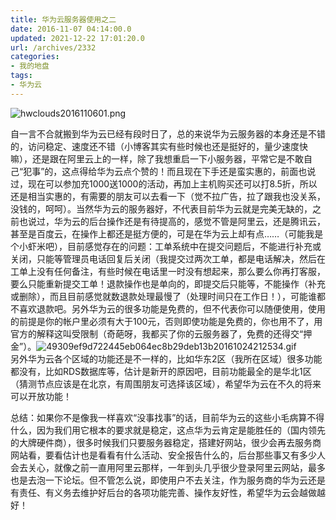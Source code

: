 ```yaml
---
title: 华为云服务器使用之二
date: 2016-11-07 04:14:00.0
updated: 2021-12-22 17:01:20.0
url: /archives/2332
categories: 
- 我的地盘
tags: 
- 华为云
---
```


<p><img src="https://cdn.uu126.cn/usr/uploads/2016/11/3718319359.png" alt="hwclouds2016110601.png" title="hwclouds2016110601.png"></p><p>自一言不合就搬到华为云已经有段时日了，总的来说华为云服务器的本身还是不错的，访问稳定、速度还不错（小博客其实有些时候也还是挺好的，量少速度快嘛），还是跟在阿里云上的一样，除了我想重启一下小服务器，平常它是不敢自己“犯事”的，这点得给华为云点个赞的！而且现在下手还是蛮实惠的，前面也说过，现在可以参加充1000送1000的活动，再加上主机购买还可以打8.5折，所以还是相当实惠的，有需要的朋友可以去看一下（觉不拉广告，拉了跟我也没关系，没钱的，呵呵）。当然华为云的服务器好，不代表目前华为云就是完美无缺的，之前也说过，华为云的后台操作还是有待提高的，感觉不管是阿里云，还是腾讯云，甚至是百度云，在操作上都还是挺方便的，可是在华为云上却有点……（可能我是个小虾米吧），目前感觉存在的问题：工单系统中在提交问题后，不能进行补充或关闭，只能等管理员电话回复后关闭（我提交过两次工单，都是电话解决，然后在工单上没有任何备注，有些时候在电话里一时没有想起来，那么要么你再打客服，要么只能重新提交工单！退款操作也是单向的，即提交后只能等，不能操作（补充或删除），而且目前感觉就数退款处理最慢了（处理时间只在工作日！），可能谁都不喜欢退款吧。另外华为云的很多功能是免费的，但不代表你可以随便使用，使用的前提是你的帐户里必须有大于100元，否则即使功能是免费的，你也用不了，用官方的解释这叫受限制（奇葩呀，我都买了你的云服务器了，免费的还得交“押金”）。<img src="https://cdn.uu126.cn/usr/uploads/2016/11/2823849381.gif" alt="49309ef9d722445eb064ec8b29deb13b20161024212534.gif" title="49309ef9d722445eb064ec8b29deb13b20161024212534.gif"><br />另外华为云各个区域的功能还是不一样的，比如华东2区（我所在区域）很多功能都没有，比如RDS数据库等，估计是新开的原因吧，目前功能最全的是华北1区（猜测节点应该是在北京，有周围朋友可选择该区域），希望华为云在不久的将来可以开放功能！</p><p>总结：如果你不是像我一样喜欢“没事找事”的话，目前华为云的这些小毛病算不得什么，因为我们用它根本的要求就是稳定，这点华为云肯定是能胜任的（国内领先的大牌硬件商），很多时候我们只要服务器稳定，搭建好网站，很少会再去服务商网站看，要看估计也是看看有什么活动、安全报告什么的，后台那些事又有多少人会去关心，就像之前一直用阿里云那样，一年到头几乎很少登录阿里云网站，最多也是去泡一下论坛。但不管怎么说，即使用户不去关注，作为服务商的华为云还是有责任、有义务去维护好后台的各项功能完善、操作友好性，希望华为云会越做越好！</p>